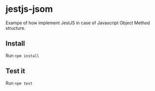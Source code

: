 # jestjs-jsom

Exampe of how implement JestJS in case of Javascript Object Method structure.

## Install

Run `npm install`

## Test it

Run `npm test`